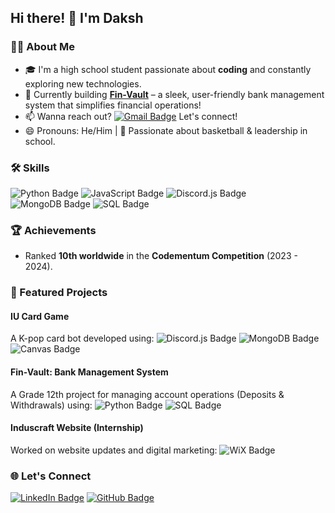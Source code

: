 ## Hi there! 👋 I'm Daksh

### 👨‍💻 About Me
- 🎓 I'm a high school student passionate about **coding** and constantly exploring new technologies.
- 🔭 Currently building **[Fin-Vault](#)** – a sleek, user-friendly bank management system that simplifies financial operations!
- 📫 Wanna reach out? [![Gmail Badge](https://img.shields.io/badge/Contact-Me-c14438?style=flat&logo=Gmail&logoColor=white)](mailto:dakshkothari7@gmail.com) Let's connect!
- 😄 Pronouns: He/Him | 🏀 Passionate about basketball & leadership in school.

### 🛠 Skills
![Python Badge](https://img.shields.io/badge/-Python-3776AB?style=flat&logo=Python&logoColor=white)
![JavaScript Badge](https://img.shields.io/badge/-JavaScript-F7DF1E?style=flat&logo=JavaScript&logoColor=black)
![Discord.js Badge](https://img.shields.io/badge/-Discord.js-7289DA?style=flat&logo=Discord&logoColor=white)
![MongoDB Badge](https://img.shields.io/badge/-MongoDB-47A248?style=flat&logo=MongoDB&logoColor=white)
![SQL Badge](https://img.shields.io/badge/-SQL-4479A1?style=flat&logo=MySQL&logoColor=white)

### 🏆 Achievements
- Ranked **10th worldwide** in the **Codementum Competition** (2023 - 2024).

### 📂 Featured Projects
#### IU Card Game
A K-pop card bot developed using:
![Discord.js Badge](https://img.shields.io/badge/-Discord.js-7289DA?style=flat&logo=Discord&logoColor=white)
![MongoDB Badge](https://img.shields.io/badge/-MongoDB-47A248?style=flat&logo=MongoDB&logoColor=white)
![Canvas Badge](https://img.shields.io/badge/-Canvas.js-ff5050?style=flat&logo=javascript)

#### Fin-Vault: Bank Management System
A Grade 12th project for managing account operations (Deposits & Withdrawals) using:
![Python Badge](https://img.shields.io/badge/-Python-3776AB?style=flat&logo=Python&logoColor=white)
![SQL Badge](https://img.shields.io/badge/-SQL-4479A1?style=flat&logo=MySQL&logoColor=white)

#### Induscraft Website (Internship)
Worked on website updates and digital marketing:
![WiX Badge](https://img.shields.io/badge/-WiX-000?style=flat&logo=wix&logoColor=white)

### 🌐 Let's Connect
[![LinkedIn Badge](https://img.shields.io/badge/-Daksh%20Kothari-0077B5?style=flat&logo=Linkedin&logoColor=white)](https://www.linkedin.com/daksh-kothari)
[![GitHub Badge](https://img.shields.io/badge/-whoschisa-181717?style=flat&logo=github&logoColor=white)](https://github.com/whoschisa)

